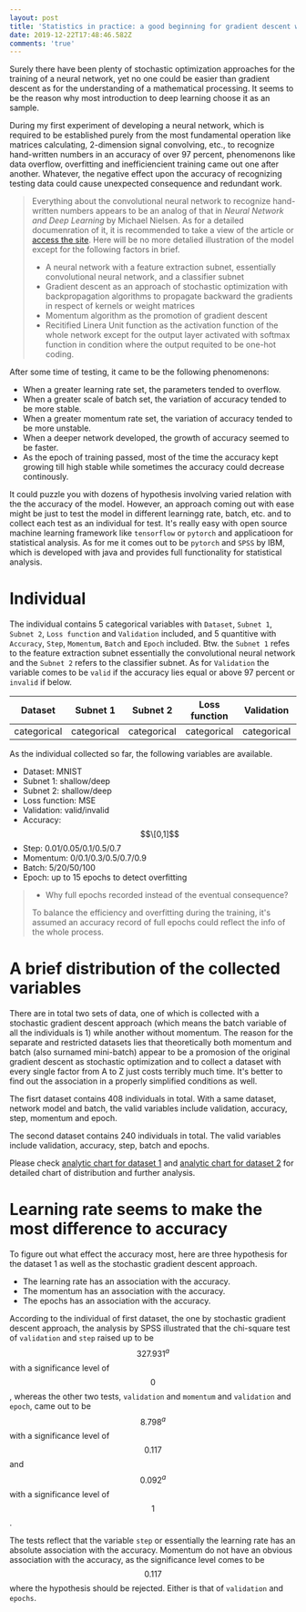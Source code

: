 ```yaml
---
layout: post
title: 'Statistics in practice: a good beginning for gradient descent wins half'
date: 2019-12-22T17:48:46.582Z
comments: 'true'
---
```

Surely there have been plenty of stochastic optimization approaches for the training of a neural network, yet no one could be easier than gradient descent as for the understanding of a mathematical processing. It seems to be the reason why most introduction to deep learning choose it as an sample.

During my first experiment of developing a neural network, which is required to be established purely from the most fundamental operation like matrices calculating, 2-dimension signal convolving, etc., to recognize hand-written numbers in an accuracy of over 97 percent, phenomenons like data overflow, overfitting and inefficiencient training came out one after another. Whatever, the negative effect upon the accuracy of recognizing testing data could cause unexpected consequence and redundant work.

> Everything about the convolutional neural network to recognize hand-written numbers appears to be an analog of that in *Neural Network and Deep Learning* by Michael Nielsen. As for a detailed documenration of it, it is recommended to take a view of the article or [access the site](neuralnetworkanddeeplearning.com). Here will be no more detalied illustration of the model except for the following factors in brief.
>
> * A neural network with a feature extraction subnet, essentially convolutional neural network, and a classifier subnet
> * Gradient descent as an approach of stochastic optimization with backpropagation algorithms to propagate backward the gradients in respect of kernels or weight matrices
> * Momentum algorithm as the promotion of gradient descent
> * Recitified Linera Unit function as the activation function of the whole network except for the output layer activated with softmax function in condition where the output requited to be one-hot coding.

After some time of testing, it came to be the following phenomenons:

* When a greater learning rate set, the parameters tended to overflow.
* When a greater scale of batch set, the variation of accuracy tended to be more stable.
* When a greater momentum rate set, the variation of accuracy tended to be more unstable.
* When a deeper network developed, the growth of accuracy seemed to be faster.
* As the epoch of training passed, most of the time the accuracy kept growing till high stable while sometimes the accuracy could decrease continously.

It could puzzle you with dozens of hypothesis involving varied relation with the the accuracy of the model. However, an approach coming out with ease might be just to test the model in different learningg rate, batch, etc. and to collect each test as an individual for test. It's really easy with open source machine learning framework like `tensorflow` or `pytorch` and applicatioon for statistical analysis. As for me it comes out to be `pytorch` and `SPSS` by IBM, which is developed with java and provides full functionality for statistical analysis.

# Individual

The individual contains 5 categorical variables with `Dataset`, `Subnet 1`, `Subnet 2`, `Loss function` and `Validation` included, and 5 quantitive with `Accuracy`, `Step`, `Momentum`, `Batch` and `Epoch` included. Btw. the `Subnet 1` refes to the feature extraction subnet essentially the convolutional neural network and the `Subnet 2` refers to the classifier subnet. As for `Validation` the variable comes to be `valid` if the accuracy lies equal or above 97 percent or `invalid` if below.

| Dataset     | Subnet 1    | Subnet 2    | Loss function | Validation  | Accuracy   | Step       | Momentum   | Batch      | Epoch      |
| ----------- | ----------- | ----------- | ------------- | ----------- | ---------- | ---------- | ---------- | ---------- | ---------- |
| categorical | categorical | categorical | categorical   | categorical | quantitive | quantitive | quantitive | quantitive | quantitive |

As the individual collected so far, the following variables are available.

* Dataset: MNIST
* Subnet 1: shallow/deep
* Subnet 2: shallow/deep
* Loss function: MSE
* Validation: valid/invalid
* Accuracy: $$\[0,1]$$
* Step: 0.01/0.05/0.1/0.5/0.7
* Momentum: 0/0.1/0.3/0.5/0.7/0.9
* Batch: 5/20/50/100
* Epoch: up to 15 epochs to detect overfitting

> * Why full epochs recorded instead of the eventual consequence?
>
> To balance the efficiency and overfitting during the training, it's assumed an accuracy record of full epochs could reflect the info of the whole process.

# A brief distribution of the collected variables

There are in total two sets of data, one of which is collected with a stochastic gradient descent approach (which means  the batch variable of all the individuals is 1) while another without momentum. The reason for the separate and restricted datasets lies that theoretically both momentum and batch (also surnamed mini-batch) appear to be a promosion of the original gradient descent as stochastic optimization and to collect a dataset with every single factor from A to Z just costs terribly much time. It's better to find out the association in a properly simplified conditions as well. 

The fisrt dataset contains 408 individuals in total. With a same dataset, network model and batch, the valid variables include validation,  accuracy, step, momentum and epoch.

The second dataset contains 240 individuals in total. The valid variables include validation, accuracy, step, batch and epochs.

Please check [analytic chart for dataset 1](https://riumin.net/assets/uploads/dataset1.htm) and [analytic chart for dataset 2](https://riumin.net/assets/uploads/dataset2.htm) for detailed chart of distribution and further analysis.

# Learning rate seems to make the most difference to accuracy

To figure out what effect the accuracy most, here are three hypothesis for the dataset 1 as well as the stochastic gradient descent approach.

- The learning rate has an association with the accuracy.
- The momentum has an association with the accuracy.
- The epochs has an association with the accuracy.

According to the individual of first dataset, the one by stochastic gradient descent approach, the analysis by SPSS illustrated that the chi-square test of `validation` and `step` raised up to be $$327.931^{a}$$ with a significance level of $$0$$, whereas the other two tests, `validation` and `momentum` and `validation` and `epoch`, came out to be $$8.798^{a}$$ with a significance level of $$0.117$$ and $$0.092^{a}$$ with a significance level of $$1$$.

The tests reflect that the variable `step` or essentially the learning rate has an absolute association with the accuracy. Momentum do not have an obvious association with the accuracy,  as the significance level comes to be $$0.117$$ where the hypothesis should be rejected. Either is that of `validation` and `epochs`.

